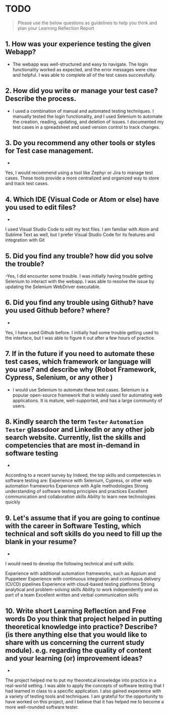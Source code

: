 
# TODO

> Please use the below questions as guidelines to help you think and plan your Learning Reflection Report

## 1. How was your experience testing the given Webapp?
- 
     The webapp was well-structured and easy to navigate. The login functionality worked as expected, and the error messages were clear and helpful. I was able to complete all of the test cases successfully.

## 2. How did you write or manage your test case? Describe the process.
- 
    I used a combination of manual and automated testing techniques. I manually tested the login functionality, and I used Selenium to automate the creation, reading, updating, and deletion of issues. I documented my test cases in a spreadsheet and used version control to track changes.

## 3. Do you recommend any other tools or styles for Test case management. 
 -     

Yes, I would recommend using a tool like Zephyr or Jira to manage test cases. These tools provide a more centralized and organized way to store and track test cases.
## 4. Which IDE (Visual Code or Atom or else) have you used to edit files?
- 
I used Visual Studio Code to edit my test files. I am familiar with Atom and Sublime Text as well, but I prefer Visual Studio Code for its features and integration with Git

     
## 5. Did you find any trouble? how did you solve the trouble?
-Yes, I did encounter some trouble. I was initially having trouble getting Selenium to interact with the webapp. I was able to resolve the issue by updating the Selenium WebDriver executable.


## 6. Did you find any trouble using Github? have you used Github before? where?
-
 
Yes, I have used Github before. I initially had some trouble getting used to the interface, but I was able to figure it out after a few hours of practice.
      

## 7. If in the future if you need to automate these test cases, which framework or language will you use? and describe why (Robot Framework, Cypress, Selenium, or any other )
- I would use Selenium to automate these test cases. Selenium is a popular open-source framework that is widely used for automating web applications. It is mature, well-supported, and has a large community of users.



## 8. Kindly search the term `Tester` `Automation Tester` glassdoor and LinkedIn or any other job search website. Currently, list the skills and competencies that are most in-demand in software testing
- 

According to a recent survey by Indeed, the top skills and competencies in software testing are:
Experience with Selenium, Cypress, or other web automation frameworks
Experience with Agile methodologies
Strong understanding of software testing principles and practices
Excellent communication and collaboration skills
Ability to learn new technologies quickly

## 9. **Let's assume** that if you are going to continue with the career in Software Testing, which technical and soft skills do you need to fill up the blank in your resume?
- 
I would need to develop the following technical and soft skills:

Experience with additional automation frameworks, such as Appium and Puppeteer
Experience with continuous integration and continuous delivery (CI/CD) pipelines
Experience with cloud-based testing platforms
Strong analytical and problem-solving skills
Ability to work independently and as part of a team
Excellent written and verbal communication skills



## 10. Write short Learning Reflection and  Free words Do you think that project helped in putting theoretical knowledge into practice? Describe? (is there anything else that you would like to share with us concerning the current study module). e.g. regarding the quality of content and your learning (or) improvement ideas? 
-

The project helped me to put my theoretical knowledge into practice in a real-world setting. I was able to apply the concepts of software testing that I had learned in class to a specific application. I also gained experience with a variety of testing tools and techniques. I am grateful for the opportunity to have worked on this project, and I believe that it has helped me to become a more well-rounded software tester.


 





